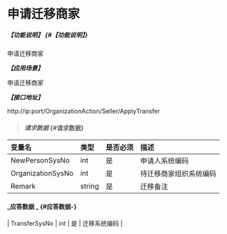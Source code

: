 # 申请迁移商家

##### _【功能说明】_ {#【功能说明】}

申请迁移商家

_**【应用场景】**_

申请迁移商家



_**【接口地址】**_

http://ip:port/OrganizationAction/Seller/ApplyTransfer


> #### _请求数据_ {#请求数据}

| 变量名 | 类型 | 是否必须 | 描述 |
| :--- | :--- | :--- | :--- |
| NewPersonSysNo | int | 是 | 申请人系统编码 |
| OrganizationSysNo | int | 是 | 待迁移商家组织系统编码 |
| Remark | string | 是 | 迁移备注|



#### _应答数据 _ {#应答数据-}
| TransferSysNo | int | 是 | 迁移系统编码 |





